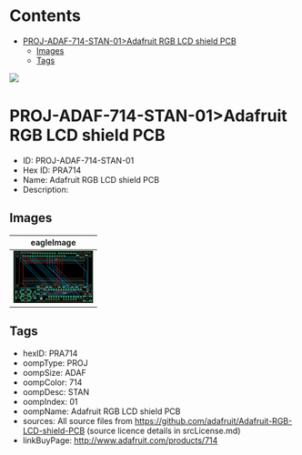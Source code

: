 



Contents
========

* [PROJ-ADAF-714-STAN-01>Adafruit RGB LCD shield PCB](#proj-adaf-714-stan-01adafruit-rgb-lcd-shield-pcb)
	* [Images](#images)
	* [Tags](#tags)
  
![][im]
# PROJ-ADAF-714-STAN-01>Adafruit RGB LCD shield PCB

- ID: PROJ-ADAF-714-STAN-01
- Hex ID: PRA714
- Name: Adafruit RGB LCD shield PCB
- Description: 

## Images
  
  

|eagleImage|
| :---: |
|[![eagleImage](eagleImage_140.png)](eagleImage_600.png)|

## Tags

- hexID: PRA714
- oompType: PROJ
- oompSize: ADAF
- oompColor: 714
- oompDesc: STAN
- oompIndex: 01
- oompName: Adafruit RGB LCD shield PCB
- sources: All source files from https://github.com/adafruit/Adafruit-RGB-LCD-shield-PCB (source licence details in srcLicense.md)
- linkBuyPage: http://www.adafruit.com/products/714



[im]: eagleImage_450.png
